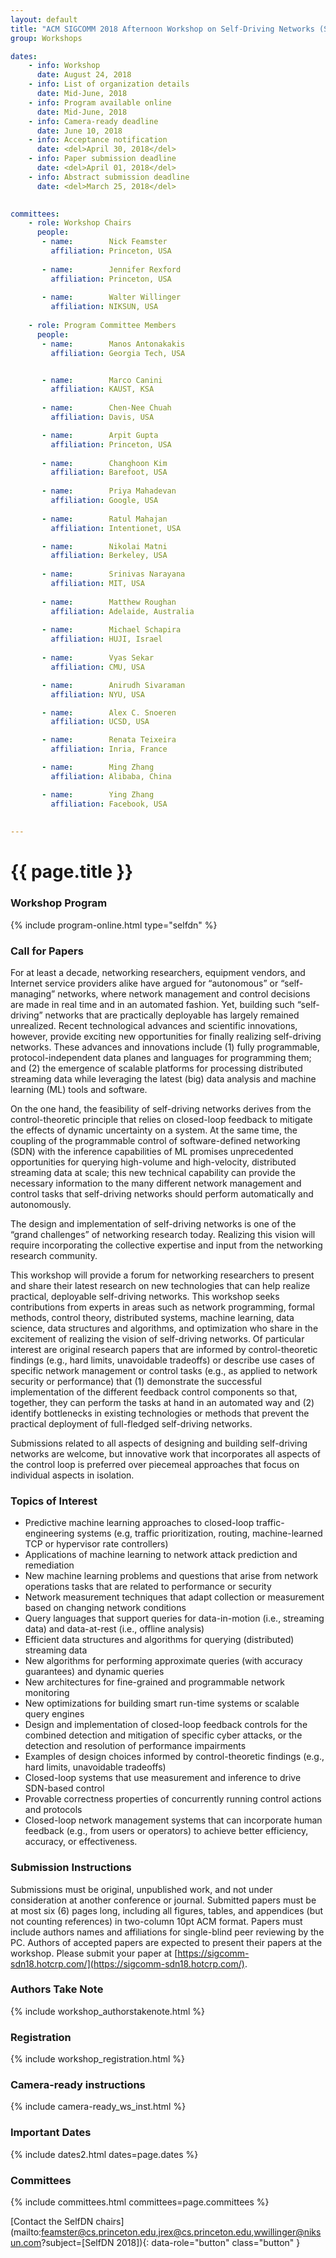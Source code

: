 ```yaml
---
layout: default
title: "ACM SIGCOMM 2018 Afternoon Workshop on Self-Driving Networks (SelfDN 2018)"
group: Workshops

dates:
    - info: Workshop
      date: August 24, 2018
    - info: List of organization details
      date: Mid-June, 2018   
    - info: Program available online
      date: Mid-June, 2018   
    - info: Camera-ready deadline
      date: June 10, 2018
    - info: Acceptance notification
      date: <del>April 30, 2018</del>
    - info: Paper submission deadline
      date: <del>April 01, 2018</del>
    - info: Abstract submission deadline
      date: <del>March 25, 2018</del>
   

committees:
    - role: Workshop Chairs
      people:       
       - name:        Nick Feamster
         affiliation: Princeton, USA
       
       - name:        Jennifer Rexford
         affiliation: Princeton, USA
         
       - name:        Walter Willinger
         affiliation: NIKSUN, USA
    
    - role: Program Committee Members
      people:
       - name:        Manos Antonakakis
         affiliation: Georgia Tech, USA


       - name:        Marco Canini
         affiliation: KAUST, KSA
        
       - name:        Chen-Nee Chuah
         affiliation: Davis, USA

       - name:        Arpit Gupta
         affiliation: Princeton, USA
         
       - name:        Changhoon Kim
         affiliation: Barefoot, USA
      
       - name:        Priya Mahadevan
         affiliation: Google, USA
         
       - name:        Ratul Mahajan
         affiliation: Intentionet, USA

       - name:        Nikolai Matni
         affiliation: Berkeley, USA
         
       - name:        Srinivas Narayana
         affiliation: MIT, USA
        
       - name:        Matthew Roughan
         affiliation: Adelaide, Australia
                           
       - name:        Michael Schapira
         affiliation: HUJI, Israel
 
       - name:        Vyas Sekar
         affiliation: CMU, USA

       - name:        Anirudh Sivaraman
         affiliation: NYU, USA

       - name:        Alex C. Snoeren
         affiliation: UCSD, USA

       - name:        Renata Teixeira
         affiliation: Inria, France

       - name:        Ming Zhang
         affiliation: Alibaba, China

       - name:        Ying Zhang
         affiliation: Facebook, USA
         
         
---
```

# {{ page.title }}


### Workshop Program

{% include program-online.html type="selfdn" %}

### Call for Papers
For at least a decade, networking researchers, equipment vendors, and Internet service providers alike have argued for “autonomous” or “self-managing” networks, where network management and control decisions are made in real time and in an automated fashion. Yet, building such “self-driving” networks that are practically deployable has largely remained unrealized. Recent technological advances and scientific innovations, however, provide exciting new opportunities for finally realizing self-driving networks. These advances and innovations include (1) fully programmable, protocol-independent data planes and languages for programming them; and (2) the emergence of scalable platforms for processing distributed streaming data while leveraging the latest (big) data analysis and machine learning (ML) tools and software. 

On the one hand, the feasibility of self-driving networks derives from the control-theoretic principle that relies on closed-loop feedback to mitigate the effects of dynamic uncertainty on a system. At the same time, the coupling of the programmable control of software-defined networking (SDN) with the inference capabilities of ML promises unprecedented opportunities for querying high-volume and high-velocity, distributed streaming data at scale; this new technical capability can provide the necessary information to the many different network management and control tasks that self-driving networks should perform automatically and autonomously. 

The design and implementation of self-driving networks is one of the “grand challenges” of networking research today. Realizing this vision will require incorporating the collective expertise and input from the networking research community. 

This workshop will provide a forum for networking researchers to present and share their latest research on new technologies that can help realize practical, deployable self-driving networks. This workshop seeks contributions from experts in areas such as network programming, formal methods, control theory, distributed systems, machine learning, data science, data structures and algorithms, and optimization who share in the excitement of realizing the vision of self-driving networks. Of particular interest are original research papers that are informed by control-theoretic findings (e.g., hard limits, unavoidable tradeoffs) or describe use cases of specific network management or control tasks (e.g., as applied to network security or performance) that (1) demonstrate the successful implementation of the different feedback control components so that, together, they can perform the tasks at hand in an automated way and (2) identify bottlenecks in existing technologies or methods that prevent the practical deployment of full-fledged self-driving networks. 

Submissions related to all aspects of designing and building self-driving networks are welcome, but innovative work that incorporates all aspects of the control loop is preferred over piecemeal approaches that focus on individual aspects in isolation.



### Topics of Interest
- Predictive machine learning approaches to closed-loop traffic-engineering systems (e.g, traffic prioritization, routing, machine-learned TCP or hypervisor rate controllers)
- Applications of machine learning to network attack prediction and remediation
- New machine learning problems and questions that arise from network operations tasks that are related to performance or security
- Network measurement techniques that adapt collection or measurement based on changing network conditions
- Query languages that support queries for data-in-motion (i.e., streaming data) and data-at-rest (i.e., offline analysis)
- Efficient data structures and algorithms for querying (distributed) streaming data
- New algorithms for performing approximate queries (with accuracy guarantees) and dynamic queries
- New architectures for fine-grained and programmable network monitoring
- New optimizations for building smart run-time systems or scalable query engines
- Design and implementation of closed-loop feedback controls for the combined detection and mitigation of specific cyber attacks, or the detection and resolution of performance impairments
- Examples of design choices informed by control-theoretic findings (e.g., hard limits, unavoidable tradeoffs)
- Closed-loop systems that use measurement and inference to drive SDN-based control
- Provable correctness properties of concurrently running control actions and protocols
- Closed-loop network management systems that can incorporate human feedback (e.g., from users or operators) to achieve better efficiency, accuracy, or effectiveness.



### Submission Instructions
Submissions must be original, unpublished work, and not under consideration at another conference or journal. Submitted papers must be at most six (6) pages long, including all figures, tables, and appendices (but not counting references) in two-column 10pt ACM format. Papers must include authors names and affiliations for single-blind peer reviewing by the PC. Authors of accepted papers are expected to present their papers at the workshop.
Please submit your paper at [https://sigcomm-sdn18.hotcrp.com/](https://sigcomm-sdn18.hotcrp.com/).


### Authors Take Note
{% include workshop_authorstakenote.html %}

### Registration
{% include workshop_registration.html %}

### Camera-ready instructions
{% include camera-ready_ws_inst.html %}


### <i class="fa fa-calendar"></i> Important Dates

{% include dates2.html dates=page.dates %}

### Committees

{% include committees.html committees=page.committees %}


[Contact the SelfDN chairs](mailto:feamster@cs.princeton.edu,jrex@cs.princeton.edu,wwillinger@niksun.com?subject=[SelfDN 2018]){: data-role="button" class="button" }